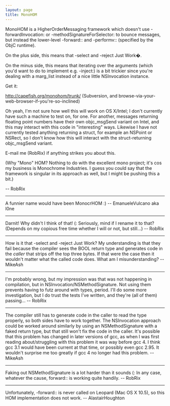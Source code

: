 ```yaml
---
layout: page
title: MonoHOM
---
```




MonoHOM is a HigherOrderMessaging framework which doesn't use     -forwardInvocation: or     -methodSignatureForSelector: to bounce messages, but instead the lower-level     -forward:: and     -performv:: (specified by the ObjC runtime).

On the plus side, this means that     -select and     -reject Just Work�.

On the minus side, this means that iterating over the arguments (which you'd want to do to implement e.g.     -inject:) is a bit trickier since you're dealing with a     marg_list instead of a nice little NSInvocation instance.

Get it:

http://capefish.org/monohom/trunk/ (Subversion, and browse-via-your-web-browser-if-you're-so-inclined)

Oh yeah, I'm not sure how well this will work on OS X/Intel; I don't currently have such a machine to test on, for one. For another, messages returning floating point numbers have their own     objc_msgSend variant on Intel, and this may interact with this code in "interesting" ways. Likewise I have not currently tested anything returning a     struct, for example an     NSPoint or     NSRect, so I don't know how this will interact with the struct-returning     objc_msgSend variant.

E-mail me (RobRix) if anything strikes you about this.

(Why "Mono" HOM? Nothing to do with the excellent mono project; it's cos my business is Monochrome Industries. I guess you could say that the framework is singular in its approach as well, but I might be pushing this a bit.)

-- RobRix

----

A funnier name would have been MonocrHOM :) -- EmanueleVulcano aka l0ne

----

Darnit! Why didn't I think of that! (: Seriously, mind if I rename it to that? (Depends on my copious free time whether I will or not, but still...) -- RobRix

----
How is it that     -select and     -reject Just Work? My understanding is that they fail because the compiler sees the BOOL return type and generates code in the *caller* that strips off the top three bytes. If that were the case then it wouldn't matter what the called code does. What am I misunderstanding? -- MikeAsh

----
I'm probably wrong, but my impression was that was not happening in compilation, but in NSInvocation/NSMethodSignature. Not using them prevents having to futz around with types, period. I'll do some more investigation, but I do trust the tests I've written, and they're (all of them) passing... -- RobRix

----
The compiler still has to generate code in the caller to read the type properly, so both sides have to work together. The NSInvocation approach could be worked around similarly by using an NSMethodSignature with a faked return type, but that still won't fix the code in the caller. It's possible that this problem has changed in later versions of gcc, as when I was first reading about/struggling with this problem it was way before gcc 4. I think gcc 3.1 would have been current at that time, or possibly even gcc 2.95. It wouldn't surprise me too greatly if gcc 4 no longer had this problem. -- MikeAsh

----

Faking out NSMethodSignature is a lot harder than it sounds (: In any case, whatever the cause,     forward:: is working quite handily. -- RobRix

----
Unfortunately,     -forward:: is never called on Leopard (Mac OS X 10.5), so this HOM implementation does not work. -- AlastairHoughton

